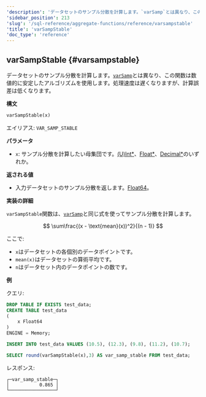 ```yaml
---
'description': 'データセットのサンプル分散を計算します。`varSamp`とは異なり、この関数は数値的に安定したアルゴリズムを使用しています。動作は遅くなりますが、計算誤差が低くなります。'
'sidebar_position': 213
'slug': '/sql-reference/aggregate-functions/reference/varsampstable'
'title': 'varSampStable'
'doc_type': 'reference'
---
```


## varSampStable {#varsampstable}

データセットのサンプル分散を計算します。[`varSamp`](../reference/varsamp.md)とは異なり、この関数は数値的に安定したアルゴリズムを使用します。処理速度は遅くなりますが、計算誤差は低くなります。

**構文**

```sql
varSampStable(x)
```

エイリアス: `VAR_SAMP_STABLE`

**パラメータ**

- `x`: サンプル分散を計算したい母集団です。[(U)Int*](../../data-types/int-uint.md)、[Float*](../../data-types/float.md)、[Decimal*](../../data-types/decimal.md)のいずれか。

**返される値**

- 入力データセットのサンプル分散を返します。[Float64](../../data-types/float.md)。

**実装の詳細**

`varSampStable`関数は、[`varSamp`](../reference/varsamp.md)と同じ式を使ってサンプル分散を計算します。

$$
\sum\frac{(x - \text{mean}(x))^2}{(n - 1)}
$$

ここで:
- `x`はデータセットの各個別のデータポイントです。
- `mean(x)`はデータセットの算術平均です。
- `n`はデータセット内のデータポイントの数です。

**例**

クエリ:

```sql
DROP TABLE IF EXISTS test_data;
CREATE TABLE test_data
(
    x Float64
)
ENGINE = Memory;

INSERT INTO test_data VALUES (10.5), (12.3), (9.8), (11.2), (10.7);

SELECT round(varSampStable(x),3) AS var_samp_stable FROM test_data;
```

レスポンス:

```response
┌─var_samp_stable─┐
│           0.865 │
└─────────────────┘
```

